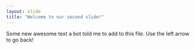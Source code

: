 ```yaml
---
layout: slide
title: "Welcome to our second slide!"
---
```

Some new awesome text a bot told me to add to this file.
Use the left arrow to go back!
